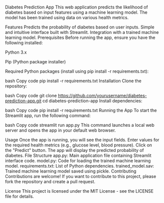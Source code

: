 Diabetes Prediction App
This web application predicts the likelihood of diabetes based on input features using a machine learning model. The model has been trained using data on various health metrics.

Features
Predicts the probability of diabetes based on user inputs.
Simple and intuitive interface built with Streamlit.
Integration with a trained machine learning model.
Prerequisites
Before running the app, ensure you have the following installed:

Python 3.x

Pip (Python package installer)

Required Python packages (install using pip install -r requirements.txt):

bash
Copy code
pip install -r requirements.txt
Installation
Clone the repository:

bash
Copy code
git clone https://github.com/yourusername/diabetes-prediction-app.git
cd diabetes-prediction-app
Install dependencies:

bash
Copy code
pip install -r requirements.txt
Running the App
To start the Streamlit app, run the following command:

bash
Copy code
streamlit run app.py
This command launches a local web server and opens the app in your default web browser.

Usage
Once the app is running, you will see the input fields.
Enter values for the required health metrics (e.g., glucose level, blood pressure).
Click on the "Predict" button.
The app will display the predicted probability of diabetes.
File Structure
app.py: Main application file containing Streamlit interface code.
model.py: Code for loading the trained machine learning model.
requirements.txt: List of Python dependencies.
trained_model.sav: Trained machine learning model saved using pickle.
Contributing
Contributions are welcome! If you want to contribute to this project, please fork the repository and create a pull request.

License
This project is licensed under the MIT License - see the LICENSE file for details.
